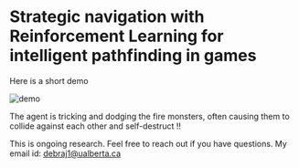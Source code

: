 # Strategic navigation with Reinforcement Learning for intelligent pathfinding in games

Here is a short demo


![demo](https://user-images.githubusercontent.com/10151782/195716974-41fd1bdf-ea26-4094-a3b7-59100ca261a7.gif)



The agent is tricking and dodging the fire monsters, often causing them to collide against each other and self-destruct !!

This is ongoing research. Feel free to reach out if you have questions. My email id: debraj1@ualberta.ca

